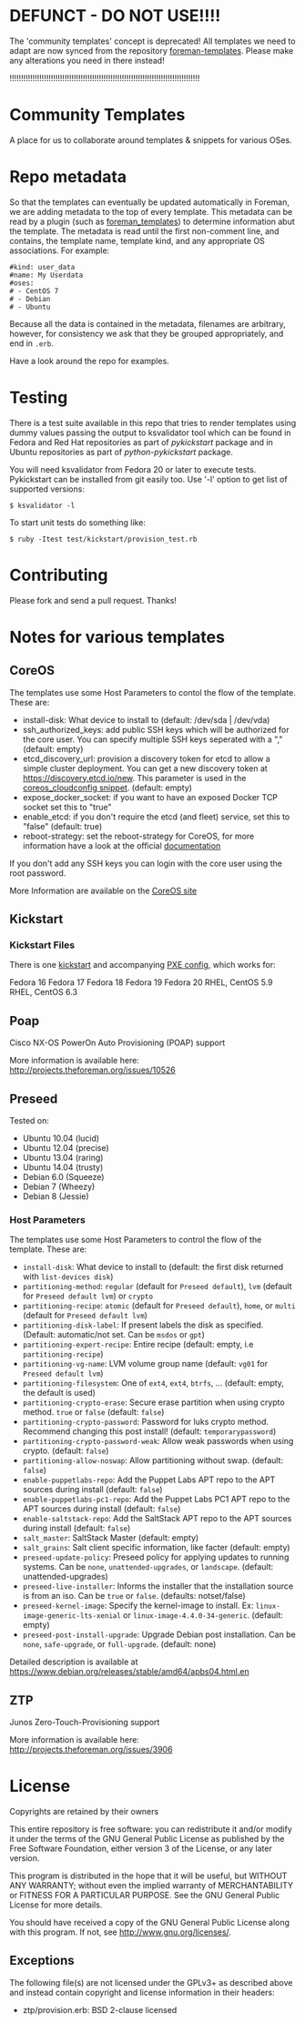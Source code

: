 # DEFUNCT - DO NOT USE!!!!

The 'community templates' concept is deprecated! All templates we need to adapt are now synced from
the repository [foreman-templates](https://github.com/norcams/foreman-templates). Please make any
alterations you need in there instead!

!!!!!!!!!!!!!!!!!!!!!!!!!!!!!!!!!!!!!!!!!!!!!!!!!!!!!!!!!!!!!!!!!!!!!!!!!!!!!!!!!!!

# Community Templates

A place for us to collaborate around templates & snippets for various OSes.

# Repo metadata

So that the templates can eventually be updated automatically in Foreman, we are
adding metadata to the top of every template. This metadata can be read by a plugin
(such as [foreman_templates](https://github.com/theforeman/foreman_templates)) to
determine information abut the template. The metadata is read until the first non-comment
line, and contains, the template name, template kind, and any appropriate OS
associations. For example:

    #kind: user_data
    #name: My Userdata
    #oses:
    # - CentOS 7
    # - Debian
    # - Ubuntu

Because all the data is contained in the metadata, filenames are arbitrary, however,
for consistency we ask that they be grouped appropriately, and end in `.erb`.

Have a look around the repo for examples.

# Testing

There is a test suite available in this repo that tries to render templates
using dummy values passing the output to ksvalidator tool which can be found
in Fedora and Red Hat repositories as part of _pykickstart_ package and in
Ubuntu repositories as part of _python-pykickstart_ package.

You will need ksvalidator from Fedora 20 or later to execute tests.
Pykickstart can be installed from git easily too. Use '-l' option to get list
of supported versions:

    $ ksvalidator -l

To start unit tests do something like:

    $ ruby -Itest test/kickstart/provision_test.rb

# Contributing

Please fork and send a pull request. Thanks!

# Notes for various templates

## CoreOS

The templates use some Host Parameters to contol the flow of the template. These are:

- install-disk: What device to install to (default: /dev/sda | /dev/vda)
- ssh_authorized_keys: add public SSH keys which will be authorized for the core user. You can specify multiple SSH keys seperated with a "," (default: empty)
- etcd_discovery_url: provision a discovery token for etcd to allow a simple cluster deployment. You can get a new discovery token at <https://discovery.etcd.io/new>. This parameter is used in the [coreos_cloudconfig snippet](https://github.com/theforeman/community-templates/blob/develop/snippets/coreos_cloudconfig.erb). (default: empty)
- expose_docker_socket: if you want to have an exposed Docker TCP socket set this to "true"
- enable_etcd: if you don't require the etcd (and fleet) service, set this to "false" (default: true)
- reboot-strategy: set the reboot-strategy for CoreOS, for more information have a look at the official [documentation](https://coreos.com/os/docs/latest/update-strategies.html)

If you don't add any SSH keys you can login with the core user using the root password.

More Information are available on the [CoreOS site](https://coreos.com/docs/cluster-management/setup/cloudinit-cloud-config)

## Kickstart

### Kickstart Files

There is one [kickstart](provisioning_templates/provision/kickstart_default.erb) and accompanying [PXE config](provisioning_templates/PXELinux/kickstart_default_pxelinux.erb),
which works for:

Fedora 16
Fedora 17
Fedora 18
Fedora 19
Fedora 20
RHEL, CentOS 5.9
RHEL, CentOS 6.3

## Poap

Cisco NX-OS PowerOn Auto Provisioning (POAP) support

More information is available here: http://projects.theforeman.org/issues/10526

## Preseed

Tested on:

* Ubuntu 10.04 (lucid)
* Ubuntu 12.04 (precise)
* Ubuntu 13.04 (raring)
* Ubuntu 14.04 (trusty)
* Debian 6.0 (Squeeze)
* Debian 7 (Wheezy)
* Debian 8 (Jessie)

### Host Parameters

The templates use some Host Parameters to control the flow of the template. These are:

* `install-disk`: What device to install to (default: the first disk returned with `list-devices disk`)
* `partitioning-method`: `regular` (default for `Preseed default`), `lvm` (default for `Preseed default lvm`) or `crypto`
* `partitioning-recipe`: `atomic` (default for `Preseed default`), `home`, or `multi` (default for `Preseed default lvm`)
* `partitioning-disk-label`: If present labels the disk as specified. (Default: automatic/not set. Can be `msdos` or `gpt`)
* `partitioning-expert-recipe`: Entire recipe (default: empty, i.e `partitioning-recipe`)
* `partitioning-vg-name`: LVM volume group name (default: `vg01` for `Preseed default lvm`)
* `partitioning-filesystem`: One of `ext4`, `ext4`, `btrfs`, ... (default: empty, the default is used)
* `partitioning-crypto-erase`: Secure erase partition when using crypto method. `true` or `false` (default: `false`)
* `partitioning-crypto-password`: Password for luks crypto method. Recommend changing this post install! (default: `temporarypassword`)
* `partitioning-crypto-password-weak`: Allow weak passwords when using crypto. (default: `false`)
* `partitioning-allow-noswap`: Allow partitioning without swap. (default: `false`)
* `enable-puppetlabs-repo`: Add the Puppet Labs APT repo to the APT sources during install (default: `false`)
* `enable-puppetlabs-pc1-repo`: Add the Puppet Labs PC1 APT repo to the APT sources during install (default: `false`)
* `enable-saltstack-repo`: Add the SaltStack APT repo to the APT sources during install (default: `false`)
* `salt_master`: SaltStack Master (default: empty)
* `salt_grains`: Salt client specific information, like facter (default: empty)
* `preseed-update-policy`: Preseed policy for applying updates to running systems. Can be `none`, `unattended-upgrades`, or `landscape`. (default: unattended-upgrades)
* `preseed-live-installer`: Informs the installer that the installation source is from an iso. Can be `true` or `false`. (defaults: notset/false)
* `preseed-kernel-image`: Specify the kernel-image to install. Ex: `linux-image-generic-lts-xenial` or `linux-image-4.4.0-34-generic`. (default: empty)
* `preseed-post-install-upgrade`: Upgrade Debian post installation. Can be `none`, `safe-upgrade`, or `full-upgrade`. (default: none)

Detailed description is available at https://www.debian.org/releases/stable/amd64/apbs04.html.en

## ZTP

Junos Zero-Touch-Provisioning support

More information is available here: http://projects.theforeman.org/issues/3906

# License

Copyrights are retained by their owners

This entire repository is free software: you can redistribute it and/or modify
it under the terms of the GNU General Public License as published by
the Free Software Foundation, either version 3 of the License, or
any later version.

This program is distributed in the hope that it will be useful,
but WITHOUT ANY WARRANTY; without even the implied warranty of
MERCHANTABILITY or FITNESS FOR A PARTICULAR PURPOSE.  See the
GNU General Public License for more details.

You should have received a copy of the GNU General Public License
along with this program.  If not, see <http://www.gnu.org/licenses/>.

## Exceptions

The following file(s) are not licensed under the GPLv3+ as described above and
instead contain copyright and license information in their headers:

* ztp/provision.erb: BSD 2-clause licensed

